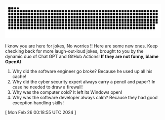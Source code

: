 <picture>
  <source media="(prefers-color-scheme: dark)" srcset="https://raw.githubusercontent.com/platane/platane/output/github-contribution-grid-snake-dark.svg">
  <source media="(prefers-color-scheme: light)" srcset="https://raw.githubusercontent.com/platane/platane/output/github-contribution-grid-snake.svg">
  <img alt="github contribution grid snake animation" src="https://raw.githubusercontent.com/platane/platane/output/github-contribution-grid-snake.svg">
</picture>


I know you are here for jokes, No worries !!
Here are some new ones. Keep checking back for more laugh-out-loud jokes, brought to you by the dynamic duo of Chat GPT and GitHub Actions! __If they are not funny, blame OpenAI__
 
1. Why did the software engineer go broke? Because he used up all his cache!
2. Why did the cyber security expert always carry a pencil and paper? In case he needed to draw a firewall!
3. Why was the computer cold? It left its Windows open!
4. Why was the software developer always calm? Because they had good exception handling skills!
 
[ 
Mon Feb 26 00:18:55 UTC 2024
 ]
